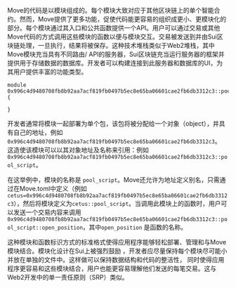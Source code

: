 Move的代码是以模块组成的。每个模块大致对应于其他区块链上的单个智能合约。然而，Move提供了更多功能，促使代码能更容易的组织成更小、更模块化的部分。每个模块通过其入口和公共函数提供一个API。用户可以通过交易或其他Move代码的方式调用这些模块的函数以便与模块交互。交易被发送到并由Sui区块链处理，一旦执行，结果将被保存。这种技术堆栈类似于Web2堆栈，其中Move模块充当具有不同路由/ API的服务器，Sui区块链充当运行服务器的框架并提供用于存储数据的数据库。开发者可以构建连接到此服务器和数据库的UI，为其用户提供丰富的功能类型。

```move
module 0x996c4d9480708fb8b92aa7acf819fb0497b5ec8e65ba06601cae2fb6db3312c3::pool_script {

}
```

开发者通常将模块一起部署为单个包，该包将被分配给一个对象（object），并具有自己的地址，例如 `0x996c4d9480708fb8b92aa7acf819fb0497b5ec8e65ba06601cae2fb6db3312c3`。
这造使该模块可以以其对象地址及名称来引用：例如 `0x996c4d9480708fb8b92aa7acf819fb0497b5ec8e65ba06601cae2fb6db3312c3::pool_script`。

在这举例中，模块的名称是 `pool_script`。Move还允许为地址定义别名，只需通过在Move.toml中定义（例如 `cetus=0x996c4d9480708fb8b92aa7acf819fb0497b5ec8e65ba06601cae2fb6db3312c3`），然后将模块定义为`cetus::pool_script`。当调用此模块上的函数时，用户可以发送一个交易内容来调用 `0x996c4d9480708fb8b92aa7acf819fb0497b5ec8e65ba06601cae2fb6db3312c3::pool_script::open_position`，其中`open_position` 是函数的名称。

这种模块和函数标识方式的标准格式使得应用程序能够轻松部署、管理和与Move模块结合。模块化设计在Sui上被强烈鼓励
，开发者应尽量保持每个模块尽可能小并放在单独的文件中。这样做可以保持数据结构和代码的整洁性，
同时使得应用程序更容易和这些模块结合，用户也能更容易理解他们发送的每笔交易。这与Web2开发中的单一责任原则（SRP）类似。